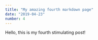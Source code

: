 ```yaml
---
title: "My amazing fourth markdown page"
date: "2019-04-23"
number: 4
---
```


Hello, this is my fourth stimulating post!
